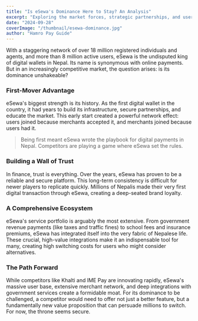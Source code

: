 ```yaml
---
title: "Is eSewa's Dominance Here to Stay? An Analysis"
excerpt: "Exploring the market forces, strategic partnerships, and user trust that solidifies eSewa's top position in Nepal."
date: "2024-09-28"
coverImage: "/thumbnail/esewa-dominance.jpg"
author: "Hamro Pay Guide"
---
```


With a staggering network of over 18 million registered individuals and agents, and more than 8 million active users, eSewa is the undisputed king of digital wallets in Nepal. Its name is synonymous with online payments. But in an increasingly competitive market, the question arises: is its dominance unshakeable?

### First-Mover Advantage

eSewa's biggest strength is its history. As the first digital wallet in the country, it had years to build its infrastructure, secure partnerships, and educate the market. This early start created a powerful network effect: users joined because merchants accepted it, and merchants joined because users had it.

> Being first meant eSewa wrote the playbook for digital payments in Nepal. Competitors are playing a game where eSewa set the rules.

### Building a Wall of Trust

In finance, trust is everything. Over the years, eSewa has proven to be a reliable and secure platform. This long-term consistency is difficult for newer players to replicate quickly. Millions of Nepalis made their very first digital transaction through eSewa, creating a deep-seated brand loyalty.

### A Comprehensive Ecosystem

eSewa's service portfolio is arguably the most extensive. From government revenue payments (like taxes and traffic fines) to school fees and insurance premiums, eSewa has integrated itself into the very fabric of Nepalese life. These crucial, high-value integrations make it an indispensable tool for many, creating high switching costs for users who might consider alternatives.

### The Path Forward

While competitors like Khalti and IME Pay are innovating rapidly, eSewa's massive user base, extensive merchant network, and deep integrations with government services create a formidable moat. For its dominance to be challenged, a competitor would need to offer not just a better feature, but a fundamentally new value proposition that can persuade millions to switch. For now, the throne seems secure.
